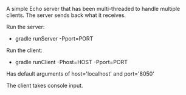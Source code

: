 A simple Echo server that has been multi-threaded to handle multiple clients. The server sends back what it receives.

Run the server:
  - gradle runServer -Pport=PORT

Run the client:
  - gradle runClient -Phost=HOST -Pport=PORT


Has default arguments of host='localhost' and port='8050'

The client takes console input.
